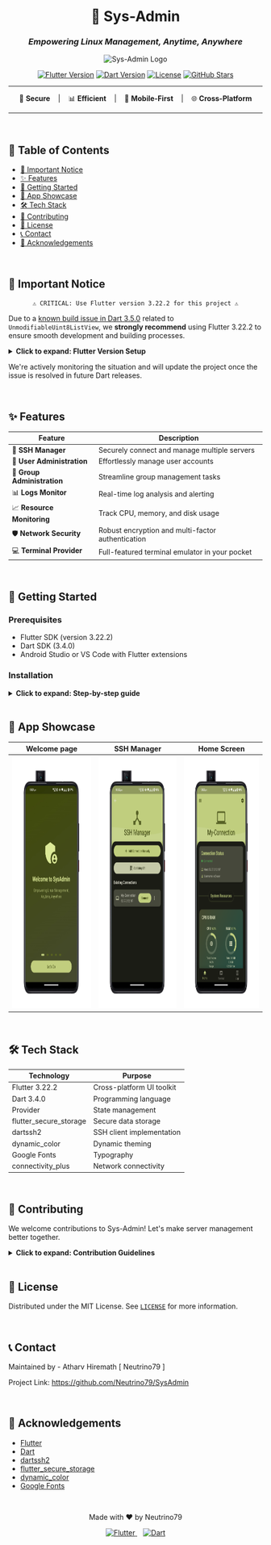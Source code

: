 <div align="center">

# 🚀 Sys-Admin
### _Empowering Linux Management, Anytime, Anywhere_

![Sys-Admin Logo](https://via.placeholder.com/1200x300.png?text=Sys-Admin+Logo)

[![Flutter Version](https://img.shields.io/badge/Flutter-3.22.2-blue.svg)](https://flutter.dev/)
[![Dart Version](https://img.shields.io/badge/Dart-3.4.0-blue.svg)](https://dart.dev/)
[![License](https://img.shields.io/badge/License-MIT-green.svg)](LICENSE)
[![GitHub Stars](https://img.shields.io/github/stars/yourusername/sys-admin.svg)](https://github.com/yourusername/sys-admin/stargazers)

</div>

---

<div align="center">

🔐 **Secure** &nbsp;&nbsp;&nbsp;|&nbsp;&nbsp;&nbsp; 📊 **Efficient** &nbsp;&nbsp;&nbsp;|&nbsp;&nbsp;&nbsp; 📱 **Mobile-First** &nbsp;&nbsp;&nbsp;|&nbsp;&nbsp;&nbsp; 🌐 **Cross-Platform**

</div>

---

<br>

## 📌 Table of Contents
- [🚨 Important Notice](#-important-notice)
- [✨ Features](#-features)
- [🚀 Getting Started](#-getting-started)
- [📱 App Showcase](#-app-showcase)
- [🛠️ Tech Stack](#️-tech-stack)
- [🤝 Contributing](#-contributing)
- [📄 License](#-license)
- [📞 Contact](#-contact)
- [🙏 Acknowledgements](#-acknowledgements)

<br>

## 🚨 Important Notice

<div align="center">

```
⚠️ CRITICAL: Use Flutter version 3.22.2 for this project ⚠️
```

</div>

Due to a [known build issue in Dart 3.5.0](https://github.com/jonataslaw/get_cli/issues/263) related to `UnmodifiableUint8ListView`, we **strongly recommend** using Flutter 3.22.2 to ensure smooth development and building processes.

<details>
<summary><b>Click to expand: Flutter Version Setup</b></summary>

1. Check your current Flutter version:
   ```bash
   flutter --version
   ```
2. If not 3.22.2, downgrade using:
   ```bash
   flutter downgrade 3.22.2
   ```
3. Verify the change:
   ```bash
   flutter --version
   ```

</details>

We're actively monitoring the situation and will update the project once the issue is resolved in future Dart releases.

<br>

## ✨ Features

<div align="center">

| Feature | Description |
|---------|-------------|
| 🔐 **SSH Manager** | Securely connect and manage multiple servers |
| 👥 **User Administration** | Effortlessly manage user accounts |
| 👥 **Group Administration** | Streamline group management tasks |
| 📊 **Logs Monitor** | Real-time log analysis and alerting |
| 📈 **Resource Monitoring** | Track CPU, memory, and disk usage |
| 🛡️ **Network Security** | Robust encryption and multi-factor authentication |
| 💻 **Terminal Provider** | Full-featured terminal emulator in your pocket |

</div>

<br>

## 🚀 Getting Started

### Prerequisites

- Flutter SDK (version 3.22.2)
- Dart SDK (3.4.0)
- Android Studio or VS Code with Flutter extensions

### Installation

<details>
<summary><b>Click to expand: Step-by-step guide</b></summary>

1. Clone the repository:
   ```bash
   git clone https://github.com/yourusername/sys-admin.git
   ```

2. Navigate to the project directory:
   ```bash
   cd sys-admin
   ```

3. Install dependencies:
   ```bash
   flutter pub get
   ```

4. Run the app:
   ```bash
   flutter run
   ```

</details>

<br>

## 📱 App Showcase

<div align="center">

| Welcome page | SSH Manager | Home Screen |
|:-----------:|:-------------------:|:-------------------:|
| <img src="Screenshots/1.PNG" width="275" height="500"> | <img src="Screenshots/2.PNG" width="275" height="500"> | <img src="Screenshots/3.PNG" width="275" height="500"> |


</div>

<br>

## 🛠️ Tech Stack

<div align="center">

| Technology | Purpose |
|------------|---------|
| Flutter 3.22.2 | Cross-platform UI toolkit |
| Dart 3.4.0 | Programming language |
| Provider | State management |
| flutter_secure_storage | Secure data storage |
| dartssh2 | SSH client implementation |
| dynamic_color | Dynamic theming |
| Google Fonts | Typography |
| connectivity_plus | Network connectivity |

</div>

<br>

## 🤝 Contributing

We welcome contributions to Sys-Admin! Let's make server management better together.

<details>
<summary><b>Click to expand: Contribution Guidelines</b></summary>

1. Fork the Project
2. Create your Feature Branch (`git checkout -b feature/AmazingFeature`)
3. Commit your Changes (`git commit -m 'Add some AmazingFeature'`)
4. Push to the Branch (`git push origin feature/AmazingFeature`)
5. Open a Pull Request

**Note**: Remember to use Flutter 3.22.2 when setting up your development environment for this project.

</details>

<br>

## 📄 License

Distributed under the MIT License. See [`LICENSE`](LICENSE) for more information.

<br>

## 📞 Contact

Maintained by  - Atharv Hiremath  [ Neutrino79 ]

Project Link: https://github.com/Neutrino79/SysAdmin

<br>

## 🙏 Acknowledgements

- [Flutter](https://flutter.dev/)
- [Dart](https://dart.dev/)
- [dartssh2](https://pub.dev/packages/dartssh2)
- [flutter_secure_storage](https://pub.dev/packages/flutter_secure_storage)
- [dynamic_color](https://pub.dev/packages/dynamic_color)
- [Google Fonts](https://pub.dev/packages/google_fonts)

<br>

<div align="center">

<p>Made with ❤️ by Neutrino79</p>

<p>
  <a href="https://flutter.dev" target="_blank">
    <img src="https://storage.googleapis.com/cms-storage-bucket/6a07d8a62f4308d2b854.svg" alt="Flutter" width="40" height="40"/>
  </a>
  &nbsp;&nbsp;
  <a href="https://dart.dev" target="_blank">
    <img src="https://dart.dev/assets/img/shared/dart/logo+text/horizontal/white.svg" alt="Dart" width="100"/>
  </a>
</p>

</div>

